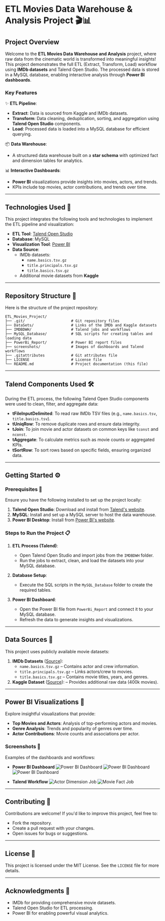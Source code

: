 # **ETL Movies Data Warehouse & Analysis Project** 🎬📊  

## **Project Overview**  
Welcome to the **ETL Movies Data Warehouse and Analysis** project, where raw data from the cinematic world is transformed into meaningful insights! This project demonstrates the full ETL (Extract, Transform, Load) workflow using **IMDb datasets** and Talend Open Studio. The processed data is stored in a MySQL database, enabling interactive analysis through **Power BI dashboards**.

### **Key Features**  
✨ **ETL Pipeline**:  
- **Extract**: Data is sourced from Kaggle and IMDb datasets.  
- **Transform**: Data cleaning, deduplication, sorting, and aggregation using **Talend Open Studio** components.  
- **Load**: Processed data is loaded into a MySQL database for efficient querying.  

📦 **Data Warehouse**:  
- A structured data warehouse built on a **star schema** with optimized fact and dimension tables for analytics.  

📊 **Interactive Dashboards**:  
- **Power BI** visualizations provide insights into movies, actors, and trends.  
- KPIs include top movies, actor contributions, and trends over time.  

---

## **Technologies Used** 🚀  
This project integrates the following tools and technologies to implement the ETL pipeline and visualization:  
- **ETL Tool**: [Talend Open Studio](https://www.talend.com)  
- **Database**: MySQL  
- **Visualization Tool**: [Power BI](https://powerbi.microsoft.com)  
- **Data Source**:  
   - IMDb datasets:  
     - `name.basics.tsv.gz`  
     - `title.principals.tsv.gz`  
     - `title.basics.tsv.gz`  
   - Additional movie datasets from **Kaggle**  

---

## **Repository Structure** 📁  
Here is the structure of the project repository:  

```plaintext
ETL_Movies_Project/
├── .git/                     # Git repository files  
├── DataSets/                 # Links of the IMDb and Kaggle datasets  
├── IMDBDWH/                  # Talend jobs and workflows  
├── MySQL_Database/           # SQL scripts for creating tables and loading data  
├── PowerBi_Report/           # Power BI report files  
├── screenshots/              # Images of dashboards and Talend workflows  
├── .gitattributes            # Git attributes file  
├── LICENSE                   # License file  
└── README.md                 # Project documentation (this file)  
```

---

## **Talend Components Used** 🛠️  

During the ETL process, the following Talend Open Studio components were used to clean, filter, and aggregate data:  
- **tFileInputDelimited**: To read raw IMDb TSV files (e.g., `name.basics.tsv`, `title.basics.tsv`).  
- **tUniqRow**: To remove duplicate rows and ensure data integrity.  
- **tJoin**: To join movie and actor datasets on common keys like `tconst` and `nconst`.  
- **tAggregate**: To calculate metrics such as movie counts or aggregated KPIs.  
- **tSortRow**: To sort rows based on specific fields, ensuring organized data.  

---

## **Getting Started** ⚙️  

### **Prerequisites** 🔧  
Ensure you have the following installed to set up the project locally:  
1. **Talend Open Studio**: Download and install from [Talend's website](https://www.talend.com).  
2. **MySQL**: Install and set up a MySQL server to host the data warehouse.  
3. **Power BI Desktop**: Install from [Power BI's website](https://powerbi.microsoft.com/en-us/desktop/).  

### **Steps to Run the Project** 📋  

1. **ETL Process (Talend)**:  
   - Open Talend Open Studio and import jobs from the `IMDBDWH` folder.  
   - Run the jobs to extract, clean, and load the datasets into your MySQL database.  

2. **Database Setup**:  
   - Execute the SQL scripts in the `MySQL_Database` folder to create the required tables.  

3. **Power BI Dashboard**:  
   - Open the Power BI file from `PowerBi_Report` and connect it to your MySQL database.  
   - Refresh the data to generate insights and visualizations.  

---

## **Data Sources** 📝  

This project uses publicly available movie datasets:  
1. **IMDb Datasets** ([Source](https://datasets.imdbws.com)):  
   - `name.basics.tsv.gz` – Contains actor and crew information.  
   - `title.principals.tsv.gz` – Links actors/crew to movies.  
   - `title.basics.tsv.gz` – Contains movie titles, years, and genres.  
2. **Kaggle Dataset** ([Source](https://www.kaggle.com/datasets/ggtejas/tmdb-imdb-merged-movies-dataset)):  – Provides additional raw data (400k movies).  

---

## **Power BI Visualizations** 🎨  

Explore insightful visualizations that provide:  
- **Top Movies and Actors**: Analysis of top-performing actors and movies.  
- **Genre Analysis**: Trends and popularity of genres over time.  
- **Actor Contributions**: Movie counts and associations per actor.  

### **Screenshots** 📸  
Examples of the dashboards and workflows:  
- **Power BI Dashboard**
![Power BI Dashboard](screenshots/mainDashboard.png)
![Power BI Dashboard](screenshots/dashboard2.png)
![Power BI Dashboard](screenshots/dashboard3.png)

- **Talend Workflow**
![Actor Dimension Job](screenshots/actorDim.png)
![Movie Fact Job](screenshots/factMovie.png)  

---

## **Contributing** 🤝  
Contributions are welcome! If you'd like to improve this project, feel free to:  
- Fork the repository.  
- Create a pull request with your changes.  
- Open issues for bugs or suggestions.  

---

## **License** 📝  
This project is licensed under the MIT License. See the `LICENSE` file for more details.  

---

## **Acknowledgments** 🙌  
- IMDb for providing comprehensive movie datasets.  
- Talend Open Studio for ETL processing.  
- Power BI for enabling powerful visual analytics.
